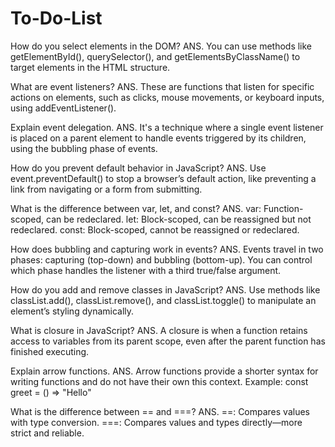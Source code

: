 # To-Do-List
How do you select elements in the DOM? 
ANS. You can use methods like getElementById(), querySelector(), and getElementsByClassName() to target elements in the HTML structure.

What are event listeners? 
ANS. These are functions that listen for specific actions on elements, such as clicks, mouse movements, or keyboard inputs, using addEventListener().

Explain event delegation. 
ANS. It's a technique where a single event listener is placed on a parent element to handle events triggered by its children, using the bubbling phase of events.

How do you prevent default behavior in JavaScript? 
ANS. Use event.preventDefault() to stop a browser’s default action, like preventing a link from navigating or a form from submitting.

What is the difference between var, let, and const?
ANS. var: Function-scoped, can be redeclared.
     let: Block-scoped, can be reassigned but not redeclared.
     const: Block-scoped, cannot be reassigned or redeclared.

How does bubbling and capturing work in events? 
ANS. Events travel in two phases: capturing (top-down) and bubbling (bottom-up). You can control which phase handles the listener with a third true/false argument.

How do you add and remove classes in JavaScript? 
ANS. Use methods like classList.add(), classList.remove(), and classList.toggle() to manipulate an element’s styling dynamically.

What is closure in JavaScript? 
ANS. A closure is when a function retains access to variables from its parent scope, even after the parent function has finished executing.

Explain arrow functions. 
ANS. Arrow functions provide a shorter syntax for writing functions and do not have their own this context. Example: const greet = () => "Hello"

What is the difference between == and ===?
ANS. ==: Compares values with type conversion.
     ===: Compares values and types directly—more strict and reliable.

